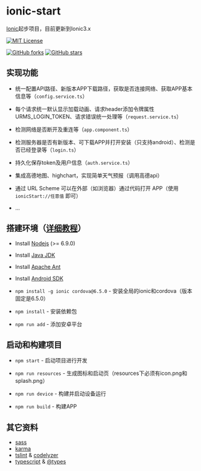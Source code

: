 # ionic-start

[Ionic](http://ionicframework.com/docs/)起步项目，目前更新到Ionic3.x

[![MIT License](https://img.shields.io/badge/license-MIT-blue.svg?style=flat)](/LICENSE)

[![GitHub forks](https://img.shields.io/github/forks/laixiangran/ionic-start.svg?style=social&label=Fork)](https://github.com/laixiangran/ionic-start/fork)
[![GitHub stars](https://img.shields.io/github/stars/laixiangran/ionic-start.svg?style=social&label=Star)](https://github.com/laixiangran/ionic-start)

## 实现功能

- 统一配置API路径、新版本APP下载路径，获取是否连接网络、获取APP基本信息等（`config.service.ts`）

- 每个请求统一默认显示加载动画、请求header添加令牌属性URMS_LOGIN_TOKEN、请求错误统一处理等（`request.service.ts`）

- 检测网络是否断开及重连等（`app.component.ts`）

- 检测服务器是否有新版本、可下载APP并打开安装（只支持android）、检测是否已经登录等（`login.ts`）

- 持久化保存token及用户信息（`auth.service.ts`）

- 集成高德地图、highchart，实现简单天气预报（调用高德api）

- 通过 URL Scheme 可以在外部（如浏览器）通过代码打开 APP（使用 `ionicStart://任意值` 即可）

- ...

## 搭建环境（[详细教程](http://www.cnblogs.com/laixiangran/p/8944435.html)）

- Install [Nodejs](https://nodejs.org/zh-cn/) (>= 6.9.0)

- Install [Java JDK ](http://www.oracle.com/technetwork/java/javase/downloads/jdk8-downloads-2133151.html)

- Install [Apache Ant](http://mirror.tcpdiag.net/apache//ant/binaries/apache-ant-1.9.4-bin.zip)

- Install [Android SDK]( http://developer.android.com/sdk/index.html)

- `npm install -g ionic cordova@6.5.0` - 安装全局的ionic和cordova（版本固定是6.5.0）

- `npm install` - 安装依赖包

- `npm run add` - 添加安卓平台

## 启动和构建项目

- `npm start` - 启动项目进行开发

- `npm run resources` - 生成图标和启动页（resources下必须有icon.png和splash.png）

- `npm run device` - 构建并启动设备运行

- `npm run build` - 构建APP

## 其它资料

- [sass](http://sass-lang.com/)
- [karma](https://karma-runner.github.io/1.0/index.html)
- [tslint](https://palantir.github.io/tslint/) & [codelyzer](https://github.com/mgechev/codelyzer)
- [typescript](https://www.typescriptlang.org/) & [@types](https://www.npmjs.com/~types)

